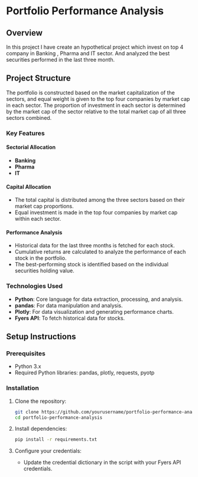 # Portfolio Performance Analysis

## Overview

In this project I have create an hypothetical project which invest on top 4 company in Banking , Pharma and IT sector. And analyzed  the best securities performed in the last three month.
## Project Structure

The portfolio is constructed based on the market capitalization of the sectors, and equal weight is given to the top four companies by market cap in each sector. The proportion of investment in each sector is determined by the market cap of the sector relative to the total market cap of all three sectors combined.

### Key Features

#### Sectorial Allocation

- **Banking**
- **Pharma**
- **IT**

#### Capital Allocation

- The total capital is distributed among the three sectors based on their market cap proportions.
- Equal investment is made in the top four companies by market cap within each sector.

#### Performance Analysis

- Historical data for the last three months is fetched for each stock.
- Cumulative returns are calculated to analyze the performance of each stock in the portfolio.
- The best-performing stock is identified based on the individual securities holding value.

### Technologies Used

- **Python**: Core language for data extraction, processing, and analysis.
- **pandas**: For data manipulation and analysis.
- **Plotly**: For data visualization and generating performance charts.
- **Fyers API**: To fetch historical data for stocks.

## Setup Instructions

### Prerequisites

- Python 3.x
- Required Python libraries: pandas, plotly, requests, pyotp

### Installation

1. Clone the repository:
    ```bash
    git clone https://github.com/yourusername/portfolio-performance-analysis.git
    cd portfolio-performance-analysis
    ```

2. Install dependencies:
    ```bash
    pip install -r requirements.txt
    ```

3. Configure your credentials:
    - Update the credential dictionary in the script with your Fyers API credentials.

